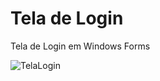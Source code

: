 # Tela de Login
Tela de Login em Windows Forms

![TelaLogin](https://github.com/josefabiodev/TelaDeLogin/assets/134091482/c43d90b6-1ce8-4581-be98-192c61ec23c0)
